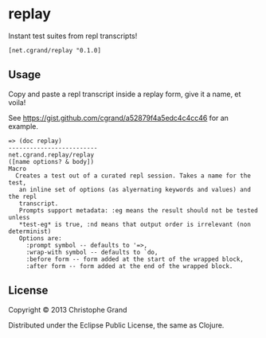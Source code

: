 # replay

Instant test suites from repl transcripts!

    [net.cgrand/replay "0.1.0]

## Usage

Copy and paste a repl transcript inside a replay form, give it a name, et voila!

See https://gist.github.com/cgrand/a52879f4a5edc4c4cc46 for an example.

    => (doc replay)
    -------------------------
    net.cgrand.replay/replay
    ([name options? & body])
    Macro
      Creates a test out of a curated repl session. Takes a name for the test,
       an inline set of options (as alyernating keywords and values) and the repl
       transcript.
       Prompts support metadata: :eg means the result should not be tested unless
       *test-eg* is true, :nd means that output order is irrelevant (non determinist)
       Options are: 
         :prompt symbol -- defaults to '=>,
         :wrap-with symbol -- defaults to `do,
         :before form -- form added at the start of the wrapped block,
         :after form -- form added at the end of the wrapped block.

## License

Copyright © 2013 Christophe Grand

Distributed under the Eclipse Public License, the same as Clojure.

